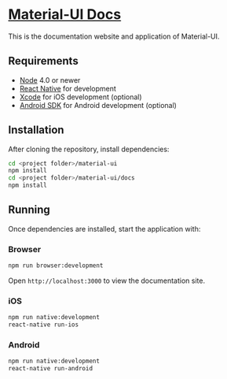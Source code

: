 # [Material-UI Docs](http://callemall.github.io/material-ui/)

This is the documentation website and application of Material-UI.

## Requirements

- [Node](https://nodejs.org) 4.0 or newer
- [React Native](http://facebook.github.io/react-native/docs/getting-started.html) for development
- [Xcode](https://developer.apple.com/xcode/) for iOS development (optional)
- [Android SDK](https://developer.android.com/sdk/) for Android development (optional)

## Installation
After cloning the repository, install dependencies:
```sh
cd <project folder>/material-ui
npm install
cd <project folder>/material-ui/docs
npm install
```

## Running

Once dependencies are installed, start the application with:

### Browser

```sh
npm run browser:development
```

Open `http://localhost:3000` to view the documentation site.

### iOS

```sh
npm run native:development
react-native run-ios
```

### Android

```sh
npm run native:development
react-native run-android
```
